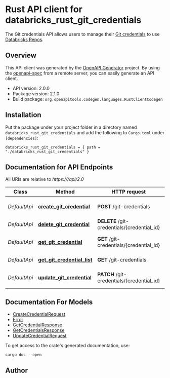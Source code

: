 # Rust API client for databricks_rust_git_credentials

The Git credentials API allows users to manage their [Git credentials](https://docs.databricks.com/repos.html#configure-your-git-integration-with-databricks) to use [Databricks Repos](https://docs.databricks.com/repos.html).


## Overview

This API client was generated by the [OpenAPI Generator](https://openapi-generator.tech) project.  By using the [openapi-spec](https://openapis.org) from a remote server, you can easily generate an API client.

- API version: 2.0.0
- Package version: 2.1.0
- Build package: `org.openapitools.codegen.languages.RustClientCodegen`

## Installation

Put the package under your project folder in a directory named `databricks_rust_git_credentials` and add the following to `Cargo.toml` under `[dependencies]`:

```
databricks_rust_git_credentials = { path = "./databricks_rust_git_credentials" }
```

## Documentation for API Endpoints

All URIs are relative to *https://<databricks-instance>/api/2.0*

Class | Method | HTTP request | Description
------------ | ------------- | ------------- | -------------
*DefaultApi* | [**create_git_credential**](docs/DefaultApi.md#create_git_credential) | **POST** /git-credentials | Create a Git credential entry
*DefaultApi* | [**delete_git_credential**](docs/DefaultApi.md#delete_git_credential) | **DELETE** /git-credentials/{credential_id} | Deletes the credential
*DefaultApi* | [**get_git_credential**](docs/DefaultApi.md#get_git_credential) | **GET** /git-credentials/{credential_id} | Get a credential entry
*DefaultApi* | [**get_git_credential_list**](docs/DefaultApi.md#get_git_credential_list) | **GET** /git-credentials | Get Git credentials
*DefaultApi* | [**update_git_credential**](docs/DefaultApi.md#update_git_credential) | **PATCH** /git-credentials/{credential_id} | Updates the credential


## Documentation For Models

 - [CreateCredentialRequest](docs/CreateCredentialRequest.md)
 - [Error](docs/Error.md)
 - [GetCredentialResponse](docs/GetCredentialResponse.md)
 - [GetCredentialsResponse](docs/GetCredentialsResponse.md)
 - [UpdateCredentialRequest](docs/UpdateCredentialRequest.md)


To get access to the crate's generated documentation, use:

```
cargo doc --open
```

## Author



